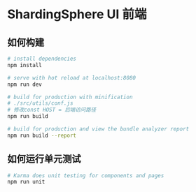 # ShardingSphere UI 前端

## 如何构建

```bash
# install dependencies
npm install

# serve with hot reload at localhost:8080
npm run dev

# build for production with minification
# ./src/utils/conf.js
# 修改const HOST = 后端访问路径
npm run build

# build for production and view the bundle analyzer report
npm run build --report
```

## 如何运行单元测试

```bash
# Karma does unit testing for components and pages
npm run unit
```
